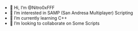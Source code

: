 - 👋 Hi, I’m @Nitro0xFFF
- 👀 I’m interested in SAMP (San Andresa Multiplayer) Scripting
- 🌱 I’m currently learning C++
- 💞️ I’m looking to collaborate on Some Scripts
<!---
Nitro0xFFF/Nitro0xFFF is a ✨ special ✨ repository because its `README.md` (this file) appears on your GitHub profile.
You can click the Preview link to take a look at your changes.
--->

